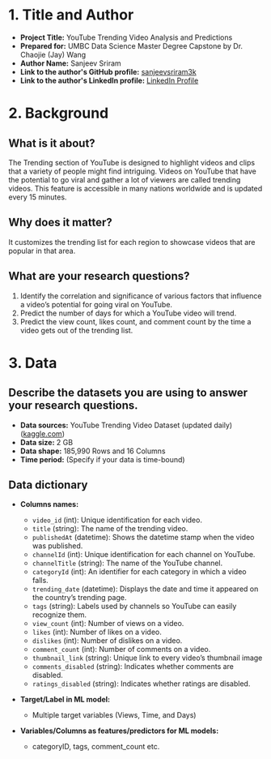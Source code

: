 # 1. Title and Author

- **Project Title:** YouTube Trending Video Analysis and Predictions
- **Prepared for:** UMBC Data Science Master Degree Capstone by Dr. Chaojie (Jay) Wang
- **Author Name:** Sanjeev Sriram
- **Link to the author's GitHub profile:** [sanjeevsriram3k](https://github.com/sanjeevsriram3k)
- **Link to the author's LinkedIn profile:** [LinkedIn Profile](#)

# 2. Background

## What is it about?

The Trending section of YouTube is designed to highlight videos and clips that a variety of people might find intriguing. Videos on YouTube that have the potential to go viral and gather a lot of viewers are called trending videos. This feature is accessible in many nations worldwide and is updated every 15 minutes.

## Why does it matter?

It customizes the trending list for each region to showcase videos that are popular in that area.

## What are your research questions?

1. Identify the correlation and significance of various factors that influence a video’s potential for going viral on YouTube.
2. Predict the number of days for which a YouTube video will trend.
3. Predict the view count, likes count, and comment count by the time a video gets out of the trending list.

# 3. Data

## Describe the datasets you are using to answer your research questions.

- **Data sources:** YouTube Trending Video Dataset (updated daily) ([kaggle.com](https://www.kaggle.com/))
- **Data size:** 2 GB
- **Data shape:** 185,990 Rows and 16 Columns
- **Time period:** (Specify if your data is time-bound)

## Data dictionary

- **Columns names:**
  - `video_id` (int): Unique identification for each video.
  - `title` (string): The name of the trending video.
  - `publishedAt` (datetime): Shows the datetime stamp when the video was published.
  - `channelId` (int): Unique identification for each channel on YouTube.
  - `channelTitle` (string): The name of the YouTube channel.
  - `categoryId` (int): An identifier for each category in which a video falls.
  - `trending_date` (datetime): Displays the date and time it appeared on the country’s trending page.
  - `tags` (string): Labels used by channels so YouTube can easily recognize them.
  - `view_count` (int): Number of views on a video.
  - `likes` (int): Number of likes on a video.
  - `dislikes` (int): Number of dislikes on a video.
  - `comment_count` (int): Number of comments on a video.
  - `thumbnail_link` (string): Unique link to every video’s thumbnail image
  - `comments_disabled` (string): Indicates whether comments are disabled.
  - `ratings_disabled` (string): Indicates whether ratings are disabled.

- **Target/Label in ML model:**
  - Multiple target variables (Views, Time, and Days)

- **Variables/Columns as features/predictors for ML models:**
  - categoryID, tags, comment_count etc.
